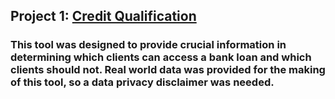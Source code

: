 ## Project 1: [Credit Qualification](https://tomasrpons.github.io/credit_qualification/)
### This tool was designed to provide crucial information in determining which clients can access a bank loan and which clients should not. Real world data was provided for the making of this tool, so a data privacy disclaimer was needed.
